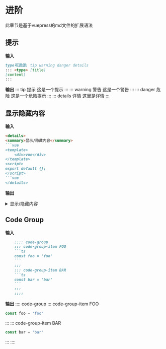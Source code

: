 # 进阶
此章节是基于vuepress的md文件的扩展语法

## 提示
**输入**
```md
type可选值: tip warning danger details
::: <type> [title]
[content]
:::
```
**输出**
::: tip 提示
这是一个提示
:::
::: warning 警告
这是一个警告
:::
::: danger 危险
这是一个危险提示
:::
::: details 详情
这里是详情
:::

## 显示隐藏内容
**输入**
```md
<details>
<summary>显示/隐藏内容</summary>
```vue
<template>
    <div>vue</div>
</template>
<script>
export default {};
</script>
```vue
</details>
```
**输出**
<details>
<summary>显示/隐藏内容</summary>

```vue
<template>
    <div>vue</div>
</template>
<script>
  export default {};
</script>
```
</details>

## Code Group
**输入**
```md
    :::: code-group
    ::: code-group-item FOO
    ```ts
    const foo = 'foo'
    ```
    :::
    ::: code-group-item BAR
    ```ts
    const bar = 'bar'
    ```
    :::
    ::::
```

**输出**
:::: code-group
::: code-group-item FOO
```ts
const foo = 'foo'
```
:::
::: code-group-item BAR
```ts
const bar = 'bar'
```
:::
::::

